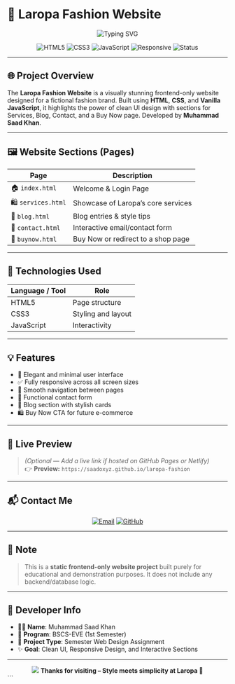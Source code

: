 
# 👗 Laropa Fashion Website

<div align="center">
  <img src="https://readme-typing-svg.herokuapp.com?font=Fira+Code&pause=1000&color=E91E63&center=true&vCenter=true&width=600&lines=Modern+Fashion+UI+Website;HTML+%2B+CSS+%2B+JavaScript;Responsive+Frontend+Project+with+Blog+and+Buy+Now+Features" alt="Typing SVG" />
</div>

<div align="center">
  
![HTML5](https://img.shields.io/badge/HTML5-E34F26?style=for-the-badge&logo=html5&logoColor=white)
![CSS3](https://img.shields.io/badge/CSS3-264de4?style=for-the-badge&logo=css3&logoColor=white)
![JavaScript](https://img.shields.io/badge/JavaScript-F7DF1E?style=for-the-badge&logo=javascript&logoColor=black)
![Responsive](https://img.shields.io/badge/Mobile--Friendly-Yes-00c853?style=for-the-badge)
![Status](https://img.shields.io/badge/Project%20Status-Completed-brightgreen?style=for-the-badge)
  
</div>

---

## 🌐 Project Overview

The **Laropa Fashion Website** is a visually stunning frontend-only website designed for a fictional fashion brand. Built using **HTML**, **CSS**, and **Vanilla JavaScript**, it highlights the power of clean UI design with sections for Services, Blog, Contact, and a Buy Now page. Developed by **Muhammad Saad Khan**.

---

## 🖼️ Website Sections (Pages)

| Page         | Description                              |
|--------------|------------------------------------------|
| 🏠 `index.html`      | Welcome & Login Page                    |
| 🛍️ `services.html`   | Showcase of Laropa’s core services      |
| 📰 `blog.html`        | Blog entries & style tips               |
| 📧 `contact.html`     | Interactive email/contact form          |
| 🛒 `buynow.html`      | Buy Now or redirect to a shop page      |

---

## 🚀 Technologies Used

| Language / Tool | Role                      |
|-----------------|---------------------------|
| HTML5           | Page structure             |
| CSS3            | Styling and layout         |
| JavaScript      | Interactivity              |

---

## 💡 Features

- 🌟 Elegant and minimal user interface  
- ✅ Fully responsive across all screen sizes  
- 🧭 Smooth navigation between pages  
- 📨 Functional contact form  
- 📝 Blog section with stylish cards  
- 🛍️ Buy Now CTA for future e-commerce  

---

## 🎨 Live Preview

> *(Optional — Add a live link if hosted on GitHub Pages or Netlify)*  
> 👉 **Preview:** `https://saadoxyz.github.io/laropa-fashion`

---

## 📬 Contact Me

<div align="center">

[![Email](https://img.shields.io/badge/Email-saado652004@gmail.com-D14836?style=for-the-badge&logo=gmail&logoColor=white)](mailto:saado652004@gmail.com)
[![GitHub](https://img.shields.io/badge/GitHub-saadoxyz-181717?style=for-the-badge&logo=github)](https://github.com/saadoxyz)

</div>

---

## 📌 Note

> This is a **static frontend-only website project** built purely for educational and demonstration purposes. It does not include any backend/database logic.

---

## 🧠 Developer Info

- 👨‍💻 **Name**: Muhammad Saad Khan  
- 🏫 **Program**: BSCS-EVE (1st Semester)  
- 📁 **Project Type**: Semester Web Design Assignment  
- ✨ **Goal**: Clean UI, Responsive Design, and Interactive Sections

---

<div align="center">
  <img src="https://capsule-render.vercel.app/api?type=waving&height=100&color=gradient&section=footer&customColorList=0,2,4,5" />
  <strong>Thanks for visiting – Style meets simplicity at Laropa 👗</strong>
</div>
```
